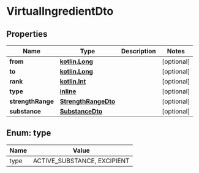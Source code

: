 # VirtualIngredientDto

## Properties
Name | Type | Description | Notes
------------ | ------------- | ------------- | -------------
**from** | [**kotlin.Long**](.md) |  |  [optional]
**to** | [**kotlin.Long**](.md) |  |  [optional]
**rank** | [**kotlin.Int**](.md) |  |  [optional]
**type** | [**inline**](#TypeEnum) |  |  [optional]
**strengthRange** | [**StrengthRangeDto**](StrengthRangeDto.md) |  |  [optional]
**substance** | [**SubstanceDto**](SubstanceDto.md) |  |  [optional]

<a name="TypeEnum"></a>
## Enum: type
Name | Value
---- | -----
type | ACTIVE_SUBSTANCE, EXCIPIENT
